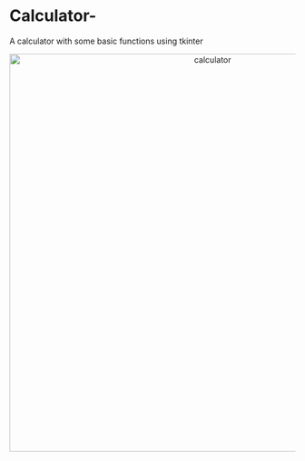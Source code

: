 # Calculator-
A calculator with some basic functions using tkinter

 <p align="center">
 <img src="screen2.png" width="700" title="calculator">
 </p>
